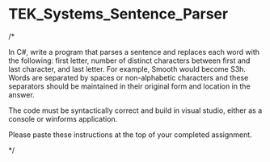 # TEK_Systems_Sentence_Parser
/*

In C#, write a program that parses a sentence and replaces each word with the following: first letter, number of distinct characters between first and last character, and last letter.  For example, Smooth would become S3h.  Words are separated by spaces or non-alphabetic characters and these separators should be maintained in their original form and location in the answer.

 

The code must be syntactically correct and build in visual studio, either as a console or winforms application.

 

Please paste these instructions at the top of your completed assignment.

*/



